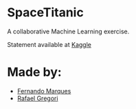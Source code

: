 # SpaceTitanic
A collaborative Machine Learning exercise.

Statement available at [Kaggle](https://www.kaggle.com/c/spaceship-titanic)

# Made by:
- [Fernando Marques](https://github.com/fernandomarqs)
- [Rafael Gregori](https://github.com/RafaelGreg18)
